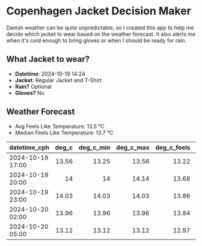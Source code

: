 
# Copenhagen Jacket Decision Maker

Danish weather can be quite unpredictable, so I created this app to help me decide which jacket to wear based on the weather forecast. 
It also alerts me when it's cold enough to bring gloves or when I should be ready for rain.

## What Jacket to wear?

- **Datetime**: 2024-10-19 14:24
- **Jacket**: Regular Jacket and T-Shirt
- **Rain?** Optional
- **Gloves?** No

## Weather Forecast
- Avg Feels Like Temperature: 13.5 °C
- Median Feels Like Temperature: 13.7 °C

| datetime_cph     |   deg_c |   deg_c_min |   deg_c_max |   deg_c_feels | weather   | wind   | rain   |
|:-----------------|--------:|------------:|------------:|--------------:|:----------|:-------|:-------|
| 2024-10-19 17:00 |   13.56 |       13.25 |       13.56 |         13.22 | Rain      | High   | Low    |
| 2024-10-19 20:00 |   14    |       14    |       14.14 |         13.68 | Clouds    | High   | None   |
| 2024-10-19 23:00 |   14.03 |       14.03 |       14.03 |         13.86 | Clouds    | Low    | None   |
| 2024-10-20 02:00 |   13.96 |       13.96 |       13.96 |         13.84 | Clouds    | Low    | None   |
| 2024-10-20 05:00 |   13.12 |       13.12 |       13.12 |         12.97 | Clouds    | Low    | None   |
        